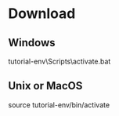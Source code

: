 # Download
## Windows
tutorial-env\Scripts\activate.bat
## Unix or MacOS
source tutorial-env/bin/activate
